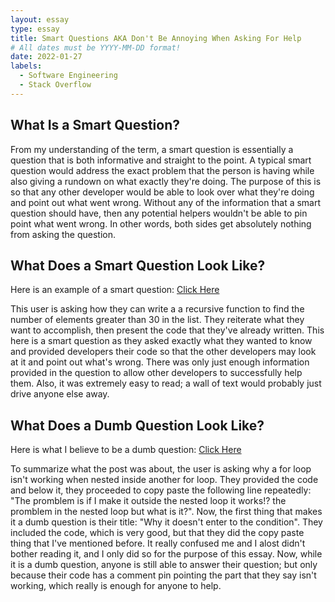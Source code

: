 ```yaml
---
layout: essay
type: essay
title: Smart Questions AKA Don't Be Annoying When Asking For Help
# All dates must be YYYY-MM-DD format!
date: 2022-01-27
labels:
  - Software Engineering
  - Stack Overflow
---
```

## What Is a Smart Question?

From my understanding of the term, a smart question is essentially a question that is both informative and straight to the point. A typical smart question would address the exact problem that the person is having while also giving a rundown on what exactly they're doing. The purpose of this is so that any other developer would be able to look over what they're doing and point out what went wrong. Without any of the information that a smart question should have, then any potential helpers wouldn't be able to pin point what went wrong. In other words, both sides get absolutely nothing from asking the question.

## What Does a Smart Question Look Like?

Here is an example of a smart question: [Click Here](https://stackoverflow.com/questions/70889619/writing-a-recursive-function-to-find-how-many-elements-in-list-are-greater-than)

This user is asking how they can write a a recursive function to find the number of elements greater than 30 in the list. They reiterate what they want to accomplish, then present the code that they've already written. This here is a smart question as they asked exactly what they wanted to know and provided developers their code so that the other developers may look at it and point out what's wrong. There was only just enough information provided in the question to allow other developers to successfully help them. Also, it was extremely easy to read; a wall of text would probably just drive anyone else away.

## What Does a Dumb Question Look Like?

Here is what I believe to be a dumb question: [Click Here](https://stackoverflow.com/questions/70889552/why-it-doesnt-enter-to-the-condition)

To summarize what the post was about, the user is asking why a for loop isn't working when nested inside another for loop. They provided the code and below it, they proceeded to copy paste the following line repeatedly: "The promblem is if I make it outside the nested loop it works!? the promblem in the nested loop but what is it?". Now, the first thing that makes it a dumb question is their title: "Why it doesn't enter to the condition". They included the code, which is very good, but that they did the copy paste thing that I've mentioned before. It really confused me and I alost didn't bother reading it, and I only did so for the purpose of this essay. Now, while it is a dumb question, anyone is still able to answer their question; but only because their code has a comment pin pointing the part that they say isn't working, which really is enough for anyone to help.
